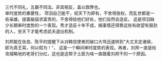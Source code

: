 三代不同礼，五霸不同法。非其相反，盖以救弊也。  
审时度势的重要性，
项羽自己能干，视天下为即有，不舍得放权，而乱世都是一些枭雄，提着脑袋求富贵的，不舍得给他们好处，他们自然会造反。
这是项羽缺少长期审时度势的一个表现。秀才造反十年不成，搞事情还得靠这些有欲望有狠劲的人，坐天下才能考虑武夫退出机制。


刘邦能在张良、陈平的提醒下从对韩信使者的破口大骂迅速转到“大丈夫定诸侯，即为真王耳，何以假为！”，
这是一个瞬间审时度势的表现。再者，刘邦一直是给攻城略地的老哥们分红，这也是这帮子土匪为啥一直跟着刘邦干的一个原因。